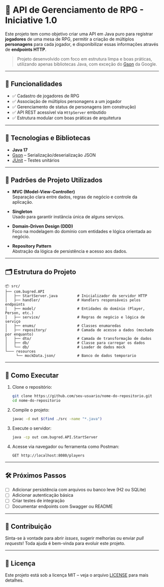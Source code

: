 # 🐉 API de Gerenciamento de RPG - Iniciative 1.0

Este projeto tem como objetivo criar uma API em Java puro para registrar **jogadores** 
de uma mesa de RPG, permitir a criação de múltiplos **personagens** para cada jogador, 
e disponibilizar essas informações através de **endpoints HTTP**.

> Projeto desenvolvido com foco em estrutura limpa e boas práticas, 
> utilizando apenas bibliotecas Java, com exceção do [Gson](https://github.com/google/gson) da Google.

---

## 📌 Funcionalidades

- ✅ Cadastro de jogadores de RPG
- ✅ Associação de múltiplos personagens a um jogador
- ✅ Gerenciamento de status de personagens (em construção)
- ✅ API REST acessível via `HttpServer` embutido
- ✅ Estrutura modular com boas práticas de arquitetura

---

## 🧱 Tecnologias e Bibliotecas

- **Java 17**
- [Gson](https://github.com/google/gson) – Serialização/deserialização JSON
- [JUnit](https://junit.org/junit5/) – Testes unitários

---

## 🎯 Padrões de Projeto Utilizados

- **MVC (Model-View-Controller)**  
  Separação clara entre dados, regras de negócio e controle da aplicação.

- **Singleton**  
  Usado para garantir instância única de alguns serviços.

- **Domain-Driven Design (DDD)**  
  Foco na modelagem do domínio com entidades e lógica orientada ao negócio.

- **Repository Pattern**  
  Abstração da lógica de persistência e acesso aos dados.

---

## 🗂️ Estrutura do Projeto

```
📦 src/
├── com.bugred.API
│   ├── StartServer.java         # Inicializador do servidor HTTP
│   ├── handler/                 # Handlers responsáveis pelos endpoints
│   ├── model/                   # Entidades do domínio (Player, Person, etc.)
│   ├── service/                 # Regras de negócio e lógica de serviço
│   ├── enums/                   # Classes enumaredas
│   ├── repository/              # Camada de acesso a dados (mockado por enquanto)
│   ├── dto/                     # Camada de transformação de dados
│   ├── db/                      # Classe para carregar os dados
│   └── db/                      # Loader de dados mock
└─── resources
     └── mockData.json/          # Banco de dados temporario
```

---

## 🚀 Como Executar

1. Clone o repositório:
   ```bash
   git clone https://github.com/seu-usuario/nome-do-repositorio.git
   cd nome-do-repositorio
   ```

2. Compile o projeto:
   ```bash
   javac -d out $(find ./src -name "*.java")
   ```

3. Execute o servidor:
   ```bash
   java -cp out com.bugred.API.StartServer
   ```

4. Acesse via navegador ou ferramenta como Postman:
   ```
   GET http://localhost:8080/players
   ```

---

## 🛠️ Próximos Passos

- [ ] Adicionar persistência com arquivos ou banco leve (H2 ou SQLite)
- [ ] Adicionar autenticação básica
- [ ] Criar testes de integração
- [ ] Documentar endpoints com Swagger ou README

---

## 🤝 Contribuição

Sinta-se à vontade para abrir _issues_, sugerir melhorias ou enviar _pull requests_! 
Toda ajuda é bem-vinda para evoluir este projeto.

---

## 📄 Licença

Este projeto está sob a licença MIT – veja o arquivo [LICENSE](LICENSE) para mais detalhes.